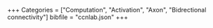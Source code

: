 +++
Categories = ["Computation", "Activation", "Axon", "Bidrectional connectivity"]
bibfile = "ccnlab.json"
+++


